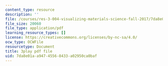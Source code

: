 ```yaml
---
content_type: resource
description: ''
file: /courses/res-3-004-visualizing-materials-science-fall-2017/7da8e01aa94745568433a02950ca0baf_6mndLA1SceA.pdf
file_size: 20060
file_type: application/pdf
learning_resource_types: []
license: https://creativecommons.org/licenses/by-nc-sa/4.0/
ocw_type: OCWFile
resourcetype: Document
title: 3play pdf file
uid: 7da8e01a-a947-4556-8433-a02950ca0baf
---
```

